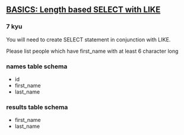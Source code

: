 <h2><a href=https://www.codewars.com/kata/5a8d94d3ba1bb569e5000198/train/sql target="_blank">BASICS: Length based SELECT  with LIKE</a></h2><h3>7 kyu</h3><p>You will need to create SELECT statement in conjunction with LIKE.</p><p>Please list people which have first_name with at least 6 character long</p><h3 id="names-table-schema">names table schema</h3><ul><li>id</li><li>first_name</li><li>last_name</li></ul><h3 id="results-table-schema">results table schema</h3><ul><li>first_name</li><li>last_name</li></ul>